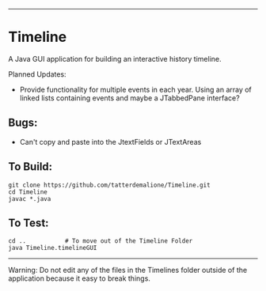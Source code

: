 
--------
# Timeline
A Java GUI application for building an interactive history timeline.   

Planned Updates: 
- Provide functionality for multiple events in each year.  Using an array of linked lists containing events and maybe a JTabbedPane interface?

## Bugs:
- Can't copy and paste into the JtextFields or JTextAreas

## To Build:

    git clone https://github.com/tatterdemalione/Timeline.git
    cd Timeline
    javac *.java

## To Test:

    cd ..			# To move out of the Timeline Folder
    java Timeline.timelineGUI

--------
Warning: Do not edit any of the files in the Timelines folder outside of the application because it easy to break things.


